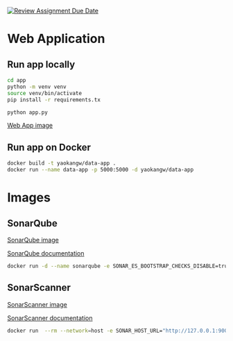 [![Review Assignment Due Date](https://classroom.github.com/assets/deadline-readme-button-24ddc0f5d75046c5622901739e7c5dd533143b0c8e959d652212380cedb1ea36.svg)](https://classroom.github.com/a/gmvPxYB2)


# Web Application

## Run app locally

```bash
cd app
python -m venv venv
source venv/bin/activate
pip install -r requirements.tx
```

```bash
python app.py
```

[Web App image](https://hub.docker.com/r/yaokangw/data-app)

## Run app on Docker


```bash
docker build -t yaokangw/data-app .
docker run --name data-app -p 5000:5000 -d yaokangw/data-app
```

# Images

## SonarQube

[SonarQube image](https://hub.docker.com/_/sonarqube)

[SonarQube documentation](https://docs.sonarsource.com/sonarqube/latest/setup-and-upgrade/install-the-server/)

```bash
docker run -d --name sonarqube -e SONAR_ES_BOOTSTRAP_CHECKS_DISABLE=true -p 9000:9000 sonarqube:latest
```

## SonarScanner

[SonarScanner image](https://hub.docker.com/r/sonarsource/sonar-scanner-cli)

[SonarScanner documentation](https://docs.sonarsource.com/sonarqube/latest/analyzing-source-code/scanners/sonarscanner/)

```bash
docker run  --rm --network=host -e SONAR_HOST_URL="http://127.0.0.1:9000" -e SONAR_SCANNER_OPTS="-Dsonar.projectKey=dummy" -e SONAR_TOKEN="squ_3d972dd73f4e3a7abf386ae9eda5c70ee05b683a" -v "https://github.com/Hallimede/dummy-project" sonarsource/sonar-scanner-cli
```

